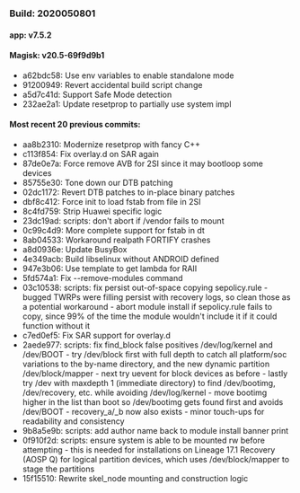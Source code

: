 ### Build: 2020050801
#### app: v7.5.2
#### Magisk: v20.5-69f9d9b1

- a62bdc58: Use env variables to enable standalone mode
- 91200949: Revert accidental build script change
- a5d7c41d: Support Safe Mode detection
- 232ae2a1: Update resetprop to partially use system impl

#### Most recent 20 previous commits:

- aa8b2310: Modernize resetprop with fancy C++
- c113f854: Fix overlay.d on SAR again
- 87de0e7a: Force remove AVB for 2SI since it may bootloop some devices
- 85755e30: Tone down our DTB patching
- 02dc1172: Revert DTB patches to in-place binary patches
- dbf8c412: Force init to load fstab from file in 2SI
- 8c4fd759: Strip Huawei specific logic
- 23dc19ad: scripts: don't abort if /vendor fails to mount
- 0c99c4d9: More complete support for fstab in dt
- 8ab04533: Workaround realpath FORTIFY crashes
- a8d0936e: Update BusyBox
- 4e349acb: Build libselinux without ANDROID defined
- 947e3b06: Use template to get lambda for RAII
- 5fd574a1: Fix --remove-modules command
- 03c10538: scripts: fix persist out-of-space copying sepolicy.rule - bugged TWRPs were filling persist with recovery logs, so clean those as a potential workaround - abort module install if sepolicy.rule fails to copy, since 99% of the time the module wouldn't include it if it could function without it
- c7ed0ef5: Fix SAR support for overlay.d
- 2aede977: scripts: fix find_block false positives /dev/log/kernel and /dev/BOOT - try /dev/block first with full depth to catch all platform/soc variations to the by-name directory, and the new dynamic partition /dev/block/mapper - next try uevent for block devices as before - lastly try /dev with maxdepth 1 (immediate directory) to find /dev/bootimg, /dev/recovery, etc. while avoiding /dev/log/kernel - move bootimg higher in the list than boot so /dev/bootimg gets found first and avoids /dev/BOOT - recovery_a/_b now also exists - minor touch-ups for readability and consistency
- 9b8a5e9b: scripts: add author name back to module install banner print
- 0f910f2d: scripts: ensure system is able to be mounted rw before attempting - this is needed for installations on Lineage 17.1 Recovery (AOSP Q) for logical partition devices, which uses /dev/block/mapper to stage the partitions
- 15f15510: Rewrite skel_node mounting and construction logic
